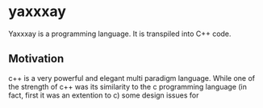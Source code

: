# yaxxxay

Yaxxxay is a programming language. It is transpiled into C++ code.

## Motivation
c++ is a very powerful and elegant multi paradigm language. 
While one of the strength of c++ was its similarity to the c programming language 
(in fact, first it was an extention to c) some design issues for 
